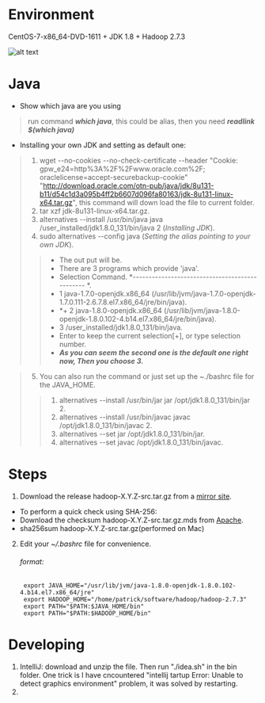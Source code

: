 # Environment
  CentOS-7-x86_64-DVD-1611 + JDK 1.8 + Hadoop 2.7.3
  
  ![alt text](https://mir-s3-cdn-cf.behance.net/project_modules/disp/d2be1031126119.5605940d55ff5.jpg)

  
# Java
  * Show which java are you using
  > run command __*which java*__, this could be alias, then you need __*readlink $(which java)*__
  * Installing your own JDK and setting as default one:
  > 1. wget  --no-cookies --no-check-certificate --header "Cookie: gpw_e24=http%3A%2F%2Fwww.oracle.com%2F; oraclelicense=accept-securebackup-cookie" "http://download.oracle.com/otn-pub/java/jdk/8u131-b11/d54c1d3a095b4ff2b6607d096fa80163/jdk-8u131-linux-x64.tar.gz", this command will down load the file to current folder.
  > 2. tar xzf jdk-8u131-linux-x64.tar.gz.
  > 3. alternatives --install /usr/bin/java java /user_installed/jdk1.8.0_131/bin/java 2 (*Installing JDK*).
  > 4. sudo alternatives --config java (*Setting the alias pointing to your own JDK*).
  >> * The out put will be.
  >> * There are 3 programs which provide 'java'.
  >> * Selection   Command.
  >> *----------------------------------------------- *.
  >> * 1           java-1.7.0-openjdk.x86_64 (/usr/lib/jvm/java-1.7.0-openjdk-1.7.0.111-2.6.7.8.el7.x86_64/jre/bin/java).
  >> * *+ 2       java-1.8.0-openjdk.x86_64 (/usr/lib/jvm/java-1.8.0-openjdk-1.8.0.102-4.b14.el7.x86_64/jre/bin/java).
  >> * 3           /user_installed/jdk1.8.0_131/bin/java.
  >> * Enter to keep the current selection[+], or type selection number.
  >> * __*As you can seem the second one is the default one right now, Then you choose 3.*__
  
  > 5. You can also run the command or just set up the ~./bashrc file for the JAVA_HOME.
  >> 1. alternatives --install /usr/bin/jar jar /opt/jdk1.8.0_131/bin/jar 2.
  >> 2. alternatives --install /usr/bin/javac javac /opt/jdk1.8.0_131/bin/javac 2.
  >> 3. alternatives --set jar /opt/jdk1.8.0_131/bin/jar.
  >> 4. alternatives --set javac /opt/jdk1.8.0_131/bin/javac.



  

# Steps
1. Download the release hadoop-X.Y.Z-src.tar.gz from a [mirror site](http://www.apache.org/dyn/closer.cgi/hadoop/common).
  * To perform a quick check using SHA-256:
  * Download the checksum hadoop-X.Y.Z-src.tar.gz.mds from [Apache](https://dist.apache.org/repos/dist/release/hadoop/common/).
  * sha256sum hadoop-X.Y.Z-src.tar.gz(performed on Mac)
2. Edit your *~/.bashrc* file for convenience.
    ###### format:
        export JAVA_HOME="/usr/lib/jvm/java-1.8.0-openjdk-1.8.0.102-4.b14.el7.x86_64/jre"
        export HADOOP_HOME="/home/patrick/software/hadoop/hadoop-2.7.3"
        export PATH="$PATH:$JAVA_HOME/bin"
        export PATH="$PATH:$HADOOP_HOME/bin"
        
# Developing
1. IntelliJ: download and unzip the file. Then run "./idea.sh" in the bin folder. One trick is I have cncountered "intellij tartup Error: Unable to detect graphics environment" problem, it was solved by restarting.
2. 

